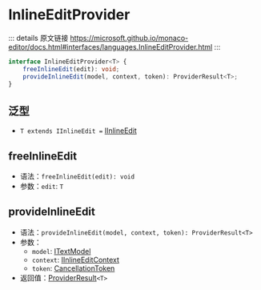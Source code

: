 # InlineEditProvider

<backTop />
        
::: details 原文链接
https://microsoft.github.io/monaco-editor/docs.html#interfaces/languages.InlineEditProvider.html
:::

```ts
interface InlineEditProvider<T> {
    freeInlineEdit(edit): void;
    provideInlineEdit(model, context, token): ProviderResult<T>;
}
```

## 泛型
- `T extends IInlineEdit =` [IInlineEdit](/api/languages/IInlineEdit.md)

## freeInlineEdit
- 语法：`freeInlineEdit(edit): void`
- 参数：`edit`: `T`

## provideInlineEdit
- 语法：`provideInlineEdit(model, context, token): ProviderResult<T>`
- 参数：
  - `model`: [ITextModel](/api/editor/ITextModel.md)
  - `context`: [IInlineEditContext](/api/languages/IInlineEditContext.md)
  - `token`: [CancellationToken](/api/CancellationToken.md)
- 返回值：[ProviderResult](/api/languages/ProviderResult.md)`<T>`